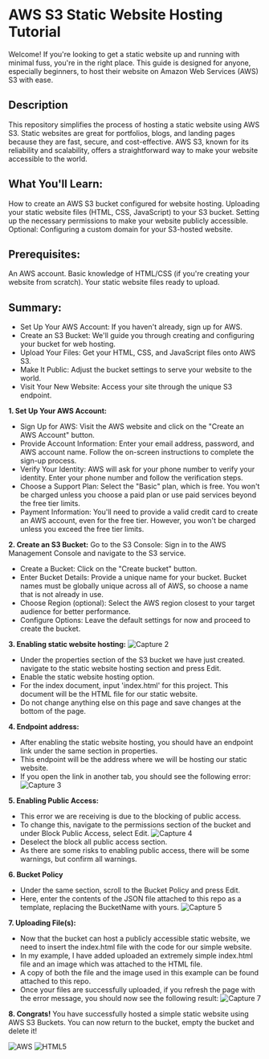 # AWS S3 Static Website Hosting Tutorial
Welcome! If you're looking to get a static website up and running with minimal fuss, you're in the right place. This guide is designed for anyone, especially beginners, to host their website on Amazon Web Services (AWS) S3 with ease.

## Description 
This repository simplifies the process of hosting a static website using AWS S3. Static websites are great for portfolios, blogs, and landing pages because they are fast, secure, and cost-effective. AWS S3, known for its reliability and scalability, offers a straightforward way to make your website accessible to the world.

## What You'll Learn:
How to create an AWS S3 bucket configured for website hosting.
Uploading your static website files (HTML, CSS, JavaScript) to your S3 bucket.
Setting up the necessary permissions to make your website publicly accessible.
Optional: Configuring a custom domain for your S3-hosted website.


## Prerequisites:
An AWS account.
Basic knowledge of HTML/CSS (if you're creating your website from scratch).
Your static website files ready to upload.


## Summary:
- Set Up Your AWS Account: If you haven't already, sign up for AWS.
- Create an S3 Bucket: We'll guide you through creating and configuring your bucket for web hosting.
- Upload Your Files: Get your HTML, CSS, and JavaScript files onto AWS S3.
- Make It Public: Adjust the bucket settings to serve your website to the world.
- Visit Your New Website: Access your site through the unique S3 endpoint.

**1. Set Up Your AWS Account:**
- Sign Up for AWS: Visit the AWS website and click on the "Create an AWS Account" button.
- Provide Account Information: Enter your email address, password, and AWS account name. Follow the on-screen instructions to complete the sign-up process.
- Verify Your Identity: AWS will ask for your phone number to verify your identity. Enter your phone number and follow the verification steps.
- Choose a Support Plan: Select the "Basic" plan, which is free. You won't be charged unless you choose a paid plan or use paid services beyond the free tier limits.
- Payment Information: You'll need to provide a valid credit card to create an AWS account, even for the free tier. However, you won't be charged unless you exceed the free tier limits.

 **2. Create an S3 Bucket:**
Go to the S3 Console: Sign in to the AWS Management Console and navigate to the S3 service.
- Create a Bucket: Click on the "Create bucket" button.
- Enter Bucket Details: Provide a unique name for your bucket. Bucket names must be globally unique across all of AWS, so choose a name that is not already in use.
- Choose Region (optional): Select the AWS region closest to your target audience for better performance.
- Configure Options: Leave the default settings for now and proceed to create the bucket.

**3. Enabling static website hosting:**
![Capture 2](https://github.com/najmamusa/AWS-S3StaticWebsite/assets/110435863/9cec172e-347e-4df7-b1ac-dd068dbe3639)
- Under the properties section of the S3 bucket we have just created. navigate to the static website hosting section and press Edit.
- Enable the static website hosting option.
- For the index document, input 'index.html' for this project. This document will be the HTML file for our static website.
- Do not change anything else on this page and save changes at the bottom of the page.

**4. Endpoint address:**
- After enabling the static website hosting, you should have an endpoint link under the same section in properties.
- This endpoint will be the address where we will be hosting our static website.
- If you open the link in another tab, you should see the following error:
  ![Capture 3](https://github.com/najmamusa/AWS-S3StaticWebsite/assets/110435863/8182bebf-ab98-426a-8e66-23945b9483ca)

**5. Enabling Public Access:**
  - This error we are receiving is due to the blocking of public access.
  - To change this, navigate to the permissions section of the bucket and under Block Public Access, select Edit.
  ![Capture 4](https://github.com/najmamusa/AWS-S3StaticWebsite/assets/110435863/85182b7e-e28a-466f-aece-0a00fb9fdf53)
  - Deselect the block all public access section.
  - As there are some risks to enabling public access, there will be some warnings, but confirm all warnings.

**6. Bucket Policy**
  - Under the same section, scroll to the Bucket Policy and press Edit.
  - Here, enter the contents of the JSON file attached to this repo as a template, replacing the BucketName with yours.
  ![Capture 5](https://github.com/najmamusa/AWS-S3StaticWebsite/assets/110435863/9acf216b-61c0-4e70-84d8-d50358118de9)

 
**7. Uploading File(s):**
 - Now that the bucket can host a publicly accessible static website, we need to insert the index.html file with the code for our simple website.
 - In my example, I have added uploaded an extremely simple index.html file and an image which was attached to the HTML file.
 - A copy of both the file and the image used in this example can be found attached to this repo.
 - Once your files are successfully uploaded, if you refresh the page with the error message, you should now see the following result:
 ![Capture 7](https://github.com/najmamusa/AWS-S3StaticWebsite/assets/110435863/4a69d0b0-86a9-4ce4-a262-dfceb5725261)

**8. Congrats!**
You have successfully hosted a simple static website using AWS S3 Buckets. You can now return to the bucket, empty the bucket and delete it!


![AWS](https://img.shields.io/badge/AWS-%23FF9900.svg?style=for-the-badge&logo=amazon-aws&logoColor=white) ![HTML5](https://img.shields.io/badge/html5-%23E34F26.svg?style=for-the-badge&logo=html5&logoColor=white)

